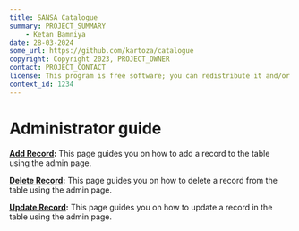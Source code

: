 ```yaml
---
title: SANSA Catalogue
summary: PROJECT_SUMMARY
    - Ketan Bamniya
date: 28-03-2024
some_url: https://github.com/kartoza/catalogue
copyright: Copyright 2023, PROJECT_OWNER
contact: PROJECT_CONTACT
license: This program is free software; you can redistribute it and/or modify it under the terms of the GNU Affero General Public License as published by the Free Software Foundation; either version 3 of the License, or (at your option) any later version.
context_id: 1234
---
```


# Administrator guide

**[Add Record](./django-add-record.md):** This page guides you on how to add a record to the table using the admin page.

**[Delete Record](./django-delete-record.md):** This page guides you on how to delete a record from the table using the admin page.

**[Update Record](./django-update-record.md):** This page guides you on how to update a record in the table using the admin page.
